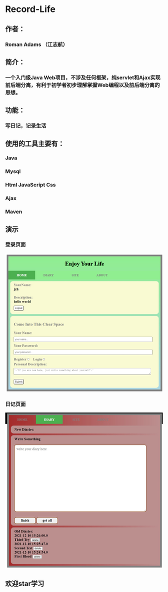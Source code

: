 # Record-Life

## 作者：

### Roman Adams （江志航）

## 简介：

### 一个入门级Java Web项目，不涉及任何框架，纯servlet和Ajax实现前后端分离，有利于初学者初步理解掌握Web编程以及前后端分离的思想。

## 功能：

### 写日记，记录生活

## 使用的工具主要有：

### Java

### Mysql

### Html JavaScript Css

### Ajax

### Maven

## 演示

### 登录页面

![](1.jpeg)

### 日记页面

![](2.jpeg)

## 欢迎star学习
